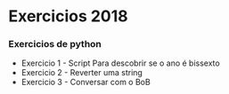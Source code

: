 # Exercicios 2018 
### Exercicios de python
- Exercicio 1 - Script Para descobrir se o ano é bissexto
- Exercicio 2 - Reverter uma string
- Exercicio 3 - Conversar com o BoB 
